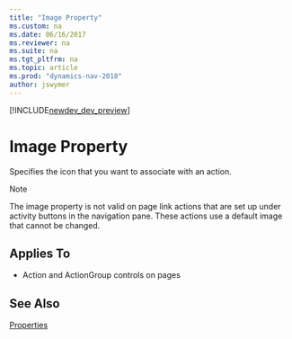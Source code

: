 ```yaml
---
title: "Image Property"
ms.custom: na
ms.date: 06/16/2017
ms.reviewer: na
ms.suite: na
ms.tgt_pltfrm: na
ms.topic: article
ms.prod: "dynamics-nav-2018"
author: jswymer
---
```


[!INCLUDE[newdev_dev_preview](../includes/newdev_dev_preview.md)]

# Image Property
Specifies the icon that you want to associate with an action<!-- or an activity button-->. 
  
> [!NOTE]  
>  The image property is not valid on page link actions that are set up under activity buttons in the navigation pane. These actions use a default image that cannot be changed.  
  
## Applies To  
  
-   Action and ActionGroup controls on pages  
  
## See Also  
 [Properties](devenv-properties.md)   
 <!--
 [How to: Promote Actions on Pages](../devenv-How-to-Promote-Actions-on-Pages.md)   
 [How to: Set an Icon on an Activity Button](../devenv-How-to-Set-an-Icon-on-an-Activity-Button.md)   
 [How to: Set an Icon on an Action](../devenv-How-to-Set-an-Icon-on-an-Action.md) -->